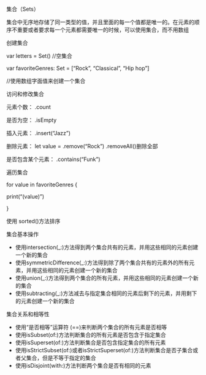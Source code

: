 集合（Sets）



集合中无序地存储了同一类型的值，并且里面的每一个值都是唯一的。在元素的顺序不重要或者要求每一个元素都需要唯一的时候，可以使用集合，而不用数组



创建集合

var letters = Set<Character>() //空集合



var favoriteGenres: Set<String> = [“Rock”, “Classical”, “Hip hop”]

//使用数组字面值来创建一个集合



访问和修改集合



元素个数： .count



是否为空： .isEmpty



插入元素： .insert(“Jazz”)



删除元素： let value = .remove(“Rock”)  .removeAll()删除全部



是否包含某个元素： .contains(“Funk”)



遍历集合



for value in favoriteGenres {

 print(“\(value)”)

}



使用 sorted()方法排序



集合基本操作

- 使用intersection(_:)方法得到两个集合共有的元素，并用这些相同的元素创建一个新的集合
- 使用symmetricDifference(_:)方法得到除了两个集合共有的元素外的所有元素，并用这些相同的元素创建一个新的集合
- 使用union(_:)方法得到两个集合的所有元素，并用这些相同的元素创建一个新的集合
- 使用subtracting(_:)方法减去与指定集合相同的元素后剩下的元素，并用剩下的元素创建一个新的集合



集合关系和相等性

- 使用“是否相等”运算符 (==)来判断两个集合的所有元素是否相等
- 使用isSubset(of:)方法判断集合的所有元素是否包含于指定集合
- 使用isSuperset(of:)方法判断集合是否包含指定集合的所有元素
- 使用isStrictSubset(of:)或者isStrictSuperset(of:)方法判断集合是否子集合或者父集合，但是不等于指定的集合
- 使用isDisjoint(with:)方法判断两个集合是否有相同的元素